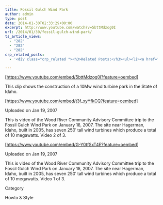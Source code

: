 ```yaml
---
title: Fossil Gulch Wind Park
author: admin
type: post
date: 2014-01-30T02:33:29+00:00
excerpt: http://www.youtube.com/watch?v=5bttMdzog0I
url: /2014/01/30/fossil-gulch-wind-park/
ts_article_views:
  - "282"
  - "282"
  - "282"
crp_related_posts:
  - '<div class="crp_related "><h3>Related Posts:</h3><ul><li><a href="https://scdhub.org/2017/12/12/rainwater-harvesting-combined-with-slow-sand-filter/"    ><img src="https://scdhub.org/wp-content/uploads/2017/12/rainwater-harvesting-combined-wi-150x150.jpg" alt="rainwater harvesting combined with slow sand filter" title="rainwater harvesting combined with slow sand filter" width="150" height="150" class="crp_thumb crp_featured" /><span class="crp_title">rainwater harvesting combined with slow sand filter</span></a></li><li><a href="https://scdhub.org/2017/12/25/wastewater-treatment-and-biosolids-management/"    ><img src="https://scdhub.org/wp-content/uploads/2017/12/wastewater-treatment-and-biosoli-150x150.jpg" alt="Wastewater treatment and Biosolids management" title="Wastewater treatment and Biosolids management" width="150" height="150" class="crp_thumb crp_featured" /><span class="crp_title">Wastewater treatment and Biosolids management</span></a></li><li><a href="https://scdhub.org/2017/12/29/walking-in-sabinas-shoes-world-vision/"    ><img src="https://scdhub.org/wp-content/uploads/2017/12/walking-in-sabinas-shoes-world-v-150x150.jpg" alt="Walking in Sabinas Shoes &#8211; World Vision" title="Walking in Sabinas Shoes &#8211; World Vision" width="150" height="150" class="crp_thumb crp_featured" /><span class="crp_title">Walking in Sabinas Shoes &#8211; World Vision</span></a></li><li><a href="https://scdhub.org/2017/12/12/8704/"    ><img src="https://scdhub.org/wp-content/uploads/2017/12/8704-150x150.jpg" alt="Our Complete Rain Water System Explained" title="Our Complete Rain Water System Explained" width="150" height="150" class="crp_thumb crp_featured" /><span class="crp_title">Our Complete Rain Water System Explained</span></a></li><li><a href="https://scdhub.org/2017/06/11/masanobu-fukuoka-how-to-make-clay-seed-balls/"    ><img src="https://scdhub.org/wp-content/uploads/2017/06/Screen-Shot-2017-06-10-at-8.22.36-PM-150x150.png" alt="Masanobu Fukuoka How to Make Clay Seed Balls" title="Masanobu Fukuoka How to Make Clay Seed Balls" width="150" height="150" class="crp_thumb crp_featured" /><span class="crp_title">Masanobu Fukuoka How to Make Clay Seed Balls</span></a></li><li><a href="https://scdhub.org/2018/01/06/household-and-neighborhood-sanitation-infrastructures-excreta-wastewater-disposal-in-developing-countries/"    ><img src="https://scdhub.org/wp-content/plugins/contextual-related-posts/default.png" alt="Household and neighborhood Sanitation Infrastructures: Excreta, wastewater disposal in developing countries" title="Household and neighborhood Sanitation Infrastructures: Excreta, wastewater disposal in developing countries" width="150" height="150" class="crp_thumb crp_default" /><span class="crp_title">Household and neighborhood Sanitation&hellip;</span></a></li></ul><div class="crp_clear"></div></div>'

---
```

[https://www.youtube.com/embed/5bttMdzog0I?feature=oembed] 

This clip shows the construction of a 10Mw wind turbine park in the State of Idaho.

[https://www.youtube.com/embed/t3f_xyYfkCQ?feature=oembed] 

Uploaded on Jan 19, 2007
  
This is video of the Wood River Community Advisory Committee trip to the Fossil Gulch Wind Park on January 18, 2007. The site near Hagerman, Idaho, built in 2005, has seven 250&#8242; tall wind turbines which produce a total of 10 megawatts. Video 2 of 3.

[https://www.youtube.com/embed/G-Y0tfSxT4E?feature=oembed] 

Uploaded on Jan 19, 2007
  
This is video of the Wood River Community Advisory Committee trip to the Fossil Gulch Wind Park on January 18, 2007. The site near Hagerman, Idaho, built in 2005, has seven 250&#8242; tall wind turbines which produce a total of 10 megawatts. Video 1 of 3.
  
Category
  
Howto & Style